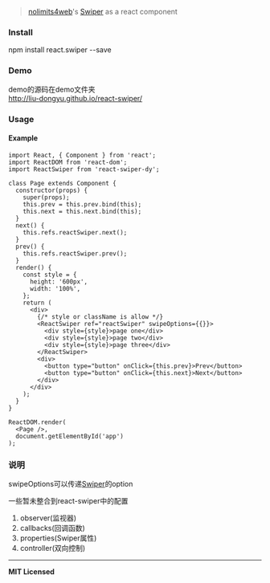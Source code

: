 > [nolimits4web](https://github.com/nolimits4web)'s [Swiper](https://github.com/nolimits4web/swiper/) as a react component

### Install

  npm install react.swiper --save

### Demo

demo的源码在demo文件夹    
http://liu-dongyu.github.io/react-swiper/

### Usage
#### Example
    import React, { Component } from 'react';
    import ReactDOM from 'react-dom';
    import ReactSwiper from 'react-swiper-dy';
    
    class Page extends Component {
      constructor(props) {
        super(props);
        this.prev = this.prev.bind(this);
        this.next = this.next.bind(this);
      }
      next() {
        this.refs.reactSwiper.next();
      }
      prev() {
        this.refs.reactSwiper.prev();
      }
      render() {
        const style = {
          height: '600px',
          width: '100%',
        };
        return (
          <div>
            {/* style or className is allow */}
            <ReactSwiper ref="reactSwiper" swipeOptions={{}}>
              <div style={style}>page one</div>
              <div style={style}>page two</div>
              <div style={style}>page three</div>
            </ReactSwiper>
            <div>
              <button type="button" onClick={this.prev}>Prev</button>
              <button type="button" onClick={this.next}>Next</button>
            </div>
          </div>
        );
      }
    }
    
    ReactDOM.render(
      <Page />,
      document.getElementById('app')
    );
    
### 说明

swipeOptions可以传递[Swiper](https://github.com/nolimits4web/swiper/)的option

一些暂未整合到react-swiper中的配置    
1. observer(监视器)    
2. callbacks(回调函数)    
3. properties(Swiper属性)    
4. controller(双向控制)    
    
---

**MIT Licensed**